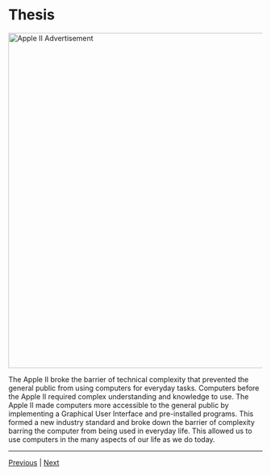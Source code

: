 # Thesis

<img src="https://cdn.vox-cdn.com/thumbor/PE1sXcVBOc4mQxxy9lykiN6kkng=/5x0:635x420/1820x1213/filters:focal(5x0:635x420):format(webp)/cdn.vox-cdn.com/assets/1063712/44077527.jpg" title="" alt="Apple II Advertisement" width="665">

The Apple II broke the barrier of technical complexity that prevented the general public from using computers for everyday tasks. Computers before the Apple II required complex understanding and knowledge to use. The Apple II made computers more accessible to the general public by implementing a Graphical User Interface and pre-installed programs. This formed a new industry standard and broke down the barrier of complexity barring the computer from being used in everyday life. This allowed us to use computers in the many aspects of our life as we do today.  

---

[Previous](/Welcome.md) | [Next]()
